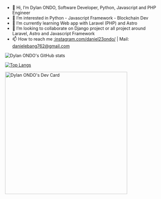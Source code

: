 - 👋 Hi, I’m Dylan ONDO, Software Developer, Python, Javascript and PHP Engineer
- 👀 I’m interested in Python - Javascript Framework - Blockchain Dev
- 🌱 I’m currently learning Web app with Laravel (PHP) and Astro 
- 💞️ I’m looking to collaborate on Django project or all project around Laravel, Astro and Javascript Framework
- 📫 How to reach me [:instagram.com/daniel23ondo/](https://www.instagram.com/daniel23ondo/) | Mail: danielebang762@gmail.com

![Dylan ONDO's GitHub stats](https://github-readme-stats.vercel.app/api?username=dylan245-droid&hide=stars&show_icons=true&theme=cobalt)

[![Top Langs](https://github-readme-stats.vercel.app/api/top-langs/?username=dylan245-droid&layout=donut)](https://github.com/anuraghazra/github-readme-stats)

<a href="https://app.daily.dev/genese_estivale"><img src="https://api.daily.dev/devcards/8234e00585ec4d528f341d7f595eebb1.png?r=4be" width="400" alt="Dylan ONDO's Dev Card"/></a>
